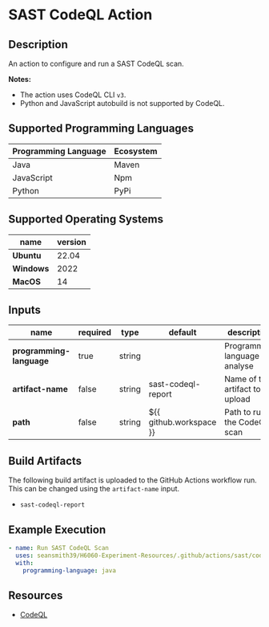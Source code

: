 # SAST CodeQL Action

## Description

An action to configure and run a SAST CodeQL scan. 

**Notes:**
- The action uses CodeQL CLI `v3`.
- Python and JavaScript autobuild is not supported by CodeQL.

## Supported Programming Languages

| Programming Language | Ecosystem |
|----------------------|-----------|
| Java                 | Maven     |
| JavaScript           | Npm       |
| Python               | PyPi      |

## Supported Operating Systems

| name        | version | 
|-------------|---------|
| **Ubuntu**  | 22.04   |
| **Windows** | 2022    |
| **MacOS**   | 14      |

## Inputs

| name                     | required | type   | default                 | description                     |
|--------------------------|----------|--------|-------------------------|---------------------------------|
| **programming-language** | true     | string |                         | Programming language to analyse |
| **artifact-name**        | false    | string | sast-codeql-report      | Name of the artifact to upload  |
| **path**                 | false    | string | ${{ github.workspace }} | Path to run the CodeQL scan     |

## Build Artifacts

The following build artifact is uploaded to the GitHub Actions workflow run. This can be changed using the `artifact-name` input.
- `sast-codeql-report`

## Example Execution

```yaml
- name: Run SAST CodeQL Scan
  uses: seansmith39/H6060-Experiment-Resources/.github/actions/sast/codeql@main
  with:
    programming-language: java
```

## Resources

- [CodeQL](https://github.com/github/codeql)
